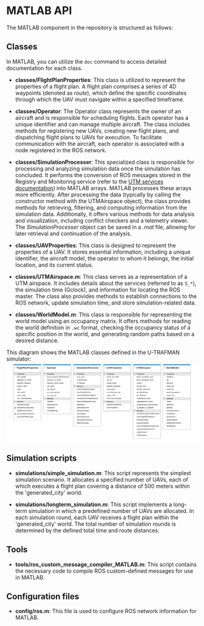 # MATLAB API

The MATLAB component in the repository is structured as follows:

## Classes

In MATLAB, you can utilize the `doc` command to access detailed documentation for each class. 

- **classes/FlightPlanProperties**: This class is utilized to represent the properties of a flight plan. A flight plan comprises a series of 4D waypoints (denoted as _route_), which define the specific coordinates through which the UAV must navigate within a specified timeframe.

- **classes/Operator**: The Operator class represents the owner of an aircraft and is responsible for scheduling flights. Each operator has a unique identifier and can manage multiple aircraft. The class includes methods for registering new UAVs, creating new flight plans, and dispatching flight plans to UAVs for execution. To facilitate communication with the aircraft, each operator is associated with a node registered in the ROS network.

- **classes/SimulationProcesser**: This specialized class is responsible for processing and analyzing simulation data once the simulation has concluded. It performs the conversion of ROS messages stored in the Registry and Monitoring service (refer to the [UTM services documentation](./utm_services.md)) into MATLAB arrays. MATLAB processes these arrays more efficiently. After processing the data (typically by calling the constructor method with the UTMAirspace object), the class provides methods for retrieving, filtering, and computing information from the simulation data. Additionally, it offers various methods for data analysis and visualization, including conflict checkers and a telemetry viewer. The _SimulationProcesser_ object can be saved in a _.mat_ file, allowing for later retrieval and continuation of the analysis.

- **classes/UAVProperties**: This class is designed to represent the properties of a UAV. It stores essential information, including a unique identifier, the aircraft model, the operator to whom it belongs, the initial location, and its current status.

- **classes/UTMAirspace.m**: This class serves as a representation of a UTM airspace. It includes details about the services (referred to as `S_*`), the simulation time (Gclock), and information for locating the ROS master. The class also provides methods to establish connections to the ROS network, update simulation time, and store simulation-related data.

- **classes/WorldModel.m**: This class is responsible for representing the world model using an occupancy matrix. It offers methods for reading the world definition in `.wc` format, checking the occupancy status of a specific position in the world, and generating random paths based on a desired distance.

This diagram shows the MATLAB classes defined in the U-TRAFMAN simulator:
![Class Diagram](./diagrams/classes-diagram.png)



## Simulation scripts

- **simulations/simple_simulation.m**: This script represents the simplest simulation scenario. It allocates a specified number of UAVs, each of which executes a flight plan covering a distance of 500 meters within the 'generated_city' world.

- **simulations/longterm_simulation.m**: This script implements a long-term simulation in which a predefined number of UAVs are allocated. In each simulation round, each UAV receives a flight plan within the 'generated_city' world. The total number of simulation rounds is determined by the defined total time and route distances.


## Tools

- **tools/ros_custom_message_compiler_MATLAB.m**: This script contains the necessary code to compile ROS custom-defined messages for use in MATLAB.


## Configuration files

- **config/ros.m**: This file is used to configure ROS network information for MATLAB.

